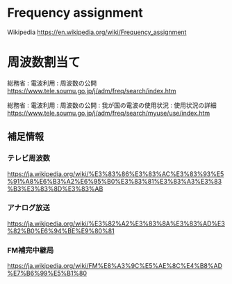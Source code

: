 # Frequency assignment

Wikipedia
https://en.wikipedia.org/wiki/Frequency_assignment

# 周波数割当て

総務省 : 電波利用 : 周波数の公開
https://www.tele.soumu.go.jp/j/adm/freq/search/index.htm

総務省 : 電波利用 : 周波数の公開 : 我が国の電波の使用状況 : 使用状況の詳細
https://www.tele.soumu.go.jp/j/adm/freq/search/myuse/use/index.htm




## 補足情報
### テレビ周波数
https://ja.wikipedia.org/wiki/%E3%83%86%E3%83%AC%E3%83%93%E5%91%A8%E6%B3%A2%E6%95%B0%E3%83%81%E3%83%A3%E3%83%B3%E3%83%8D%E3%83%AB

### アナログ放送
https://ja.wikipedia.org/wiki/%E3%82%A2%E3%83%8A%E3%83%AD%E3%82%B0%E6%94%BE%E9%80%81

### FM補完中継局

https://ja.wikipedia.org/wiki/FM%E8%A3%9C%E5%AE%8C%E4%B8%AD%E7%B6%99%E5%B1%80
